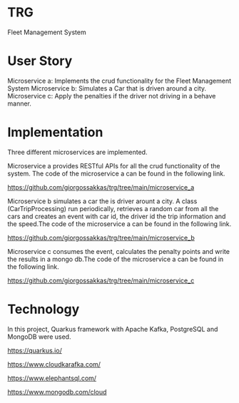 # TRG
Fleet Management System

# User Story
Microservice a: Implements the crud functionality for the Fleet Management System
Microservice b: Simulates a Car that is driven around a city.
Microservice c: Apply the penalties if the driver not driving in a behave manner.

# Implementation
Three different microservices are implemented.

Microservice a provides RESTful APIs for all the crud functionality of the system. The code of the microservice a can be found in the following link.

https://github.com/giorgossakkas/trg/tree/main/microservice_a

Microservice b simulates a car the is driver arount a city. A class (CarTripProcessing) run periodically, retrieves a random car from all the cars and creates an event with car id, the driver id the trip information and the speed.The code of the microservice a can be found in the following link.

https://github.com/giorgossakkas/trg/tree/main/microservice_b
 
Microservice c consumes the event, calculates the penalty points and write the results in a mongo db.The code of the microservice a can be found in the following link.

https://github.com/giorgossakkas/trg/tree/main/microservice_c

# Technology

In this project, Quarkus framework with Apache Kafka, PostgreSQL and MongoDB were used.

https://quarkus.io/

https://www.cloudkarafka.com/

https://www.elephantsql.com/

https://www.mongodb.com/cloud

